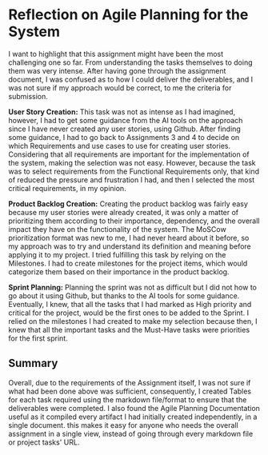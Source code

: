 # Reflection on Agile Planning for the System

I want to highlight that this assignment might have been the most challenging one so far. 
From understanding the tasks themselves to doing them was very intense.
After having gone through the assignment document, I was confused as to how I could deliver the deliverables, and I was not sure if my approach would be correct, to me the criteria for submission.

**User Story Creation:** This task was not as intense as I had imagined, however, I had to get some guidance from the AI tools on the approach since I have never created any user stories, using Github.
After finding some guidance, I had to go back to Assignments 3 and 4 to decide on which Requirements and use cases to use for creating user stories. Considering that all requirements are important for the implementation of the system, making the selection was not easy.
However, because the task was to select requirements from the Functional Requirements only, that kind of reduced the pressure and frustration I had, and then I selected the most critical requirements, in my opinion.

**Product Backlog Creation:** Creating the product backlog was fairly easy because my user stories were already created, it was only a matter of prioritizing them according to their importance, dependency, and the overall impact they have on the functionality of the system.
The MoSCow prioritization format was new to me, I had never heard about it before, so my approach was to try and understand its definition and meaning before applying it to my project.
I tried fulfilling this task by relying on the Milestones. I had to create milestones for the project items, which would categorize them based on their importance in the product backlog.

**Sprint Planning:** Planning the sprint was not as difficult but I did not how to go about it using Github, but thanks to the AI tools for some guidance. Eventually, I knew, that all the tasks that I had marked as High priority and critical for the project, would be the first ones to be added to the Sprint.
I relied on the milestones I had created to make my selection because then, I knew that all the important tasks and the Must-Have tasks were priorities for the first sprint.

## Summary
Overall, due to the requirements of the Assignment itself, I was not sure if what had been done above was sufficient, consequently, I created Tables for each task required using the markdown file/format to ensure that the deliverables were completed.
I also found the Agile Planning Documentation useful as it compiled every artifact I had initially created independently, in a single document. this makes it easy for anyone who needs the overall assignment in a single view, instead of going through every markdown file or project tasks' URL.

